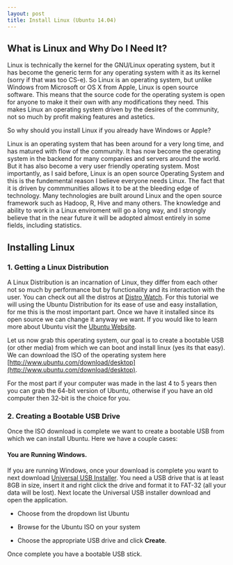 ```yaml
---
layout: post
title: Install Linux (Ubuntu 14.04)
---
```


## What is Linux and Why Do I Need It?

Linux is technically the kernel for the GNU/Linux operating system, but it has become the generic term for any operating system with it as its kernel (sorry if that was too CS-e). So Linux is an operating system, but unlike Windows from Microsoft or OS X from Apple, Linux is open source software. This means that the source code for the operating system is open for anyone to make it their own with any modifications they need. This makes Linux an operating system driven by the desires of the community, not so much by profit making features and astetics. 

So why should you install Linux if you already have Windows or Apple? 

Linux is an operating system that has been around for a very long time, and has matured with flow of the community. It has now become the operating system in the backend for many companies and servers around the world. But it has also become a very user friendly operating system. Most importantly, as I said before, Linux is an open source Operating System and this is the fundemental reason I believe everyone needs Linux. The fact that it is driven by commmunities allows it to be at the bleeding edge of technology. Many technologies are built around Linux and the open source framework such as Hadoop, R, Hive and many others. The knowledge and ability to work in a Linux enviroment will go a long way, and I strongly believe that in the near future it will be adopted almost entirely in some fields, including statistics.   

## Installing Linux 

### 1. Getting a Linux Distribution 

A Linux Distribution is an incarnation of Linux, they differ from each other not so much by performance but by functionality and its interaction with the user. You can check out all the distros at [Distro Watch](http://distrowatch.com/). For this tutorial we will using the Ubuntu Distribution for its ease of use and easy installation, for me this is the most important part. Once we have it installed since its open source we can change it anyway we want. If you would like to learn more about Ubuntu visit the [Ubuntu Website](http://ubuntu.com).

Let us now grab this operating system, our goal is to create a bootable USB (or other media) from which we can boot and install linux (yes its that easy). We can download  the ISO of the operating system here [http://www.ubuntu.com/download/desktop](http://www.ubuntu.com/download/desktop). 

For the most part if your computer was made in the last 4 to 5 years then you can grab the 64-bit version of Ubuntu, otherwise if you have an old computer then 32-bit is the choice for you. 

### 2. Creating a Bootable USB Drive

Once the ISO download is complete we want to create a bootable USB from which we can install Ubuntu. Here we have a couple cases:

#### **You are Running Windows.**

If you are running Windows, once your download is complete you want to next download [Universal USB Installer](http://www.pendrivelinux.com/universal-usb-installer-easy-as-1-2-3/#button). You need a USB drive that is at least 8GB in size, insert it and right click the drive and format it to FAT-32 (all your data will be lost). Next locate the Universal USB installer download and open the application. 

* Choose from the dropdown list Ubuntu 

* Browse for the Ubuntu ISO on your system

* Choose the appropriate USB drive and click **Create**.

Once complete you have a bootable USB stick. 

 

